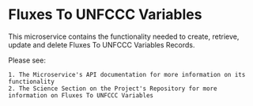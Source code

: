 # Fluxes To UNFCCC Variables

This microservice contains the functionality needed to create, retrieve, update and delete 
Fluxes To UNFCCC Variables Records.

Please see:

    1. The Microservice's API documentation for more information on its functionality
    2. The Science Section on the Project's Repository for more information on Fluxes To UNFCCC Variables



